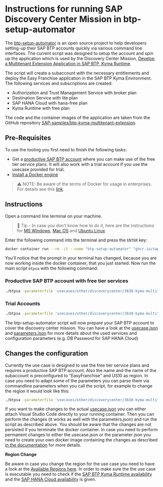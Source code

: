 # Instructions for running SAP Discovery Center Mission in btp-setup-automator

The [btp-setup-automator](https://github.com/SAP-samples/btp-setup-automator) is an open source project to help developers setting-up their SAP BTP accounts quickly via various command line interfaces.
The current script was designed to setup the account and spin up the application which is used by the Discovery Center Mission, [Develop a Multitenant Extension Application in SAP BTP, Kyma Runtime](https://discovery-center.cloud.sap/missiondetail/3683/3726/). 

The script will create a subaccount with the necessary entitlements and deploy the Easy Franchise application in the SAP BTP Kyma Environment. The following services and subscriptions are created:

* Authorization and Trust Management Service with broker plan
* Destination Service with lite plan
* SAP HANA Cloud with hana-free plan
* Kyma Runtime with free plan

The code and the container images of the application are taken from the GitHub repository [SAP-samples/btp-kyma-multitenant-extension](https://github.com/SAP-samples/btp-kyma-multitenant-extension).

## Pre-Requisites

To use the tooling you first need to finish the following tasks:

* Get a [productive SAP BTP account](https://account.hana.ondemand.com/#/home/welcome) where you can make use of the free tier service plans. It will also work with a trial account if you use the usecase provided for trial.
* [Install a Docker engine](https://docs.docker.com/desktop/)

> ⚠ NOTE: Be aware of the terms of Docker for usage in enterprises. For details see this [link](https://www.docker.com/blog/updating-product-subscriptions/).

## Instructions

Open a command line terminal on your machine.

> 📝 Tip - In case you don't know how to do it, here are the instructions for [MS Windows](https://www.wikihow.com/Open-Terminal-in-Windows), [Mac OS](https://www.wikihow.com/Open-a-Terminal-Window-in-Mac) and [Ubuntu Linux](https://www.wikihow.com/Open-a-Terminal-Window-in-Ubuntu).

Enter the following command into the terminal and press the `ENTER` key:

```bash
docker container run --rm -it --name "btp-setup-automator" "ghcr.io/sap-samples/btp-setup-automator:main"
```

You'll notice that the prompt in your terminal has changed, because you are now working inside the docker container, that you just started.
Now run the main script `btpsa` with the following command:

### Productive SAP BTP account with free tier services

```bash
./btpsa -parameterfile 'usecases/other/discoverycenter/3638-kyma-multitenant/parameters.json' -globalaccount '<your global account subdomain as shown in the SAP BTP cockpit>' -myemail '<your email address>'
```

### Trial Accounts

```bash
./btpsa -parameterfile 'usecases/other/discoverycenter/3638-kyma-multitenant/parameters_trial.json' -usecasefile 'usecases/other/discoverycenter/3638-kyma-multitenant/usecase_trial.json' -subaccountname 'trial' -globalaccount '<your global account subdomain as shown in the SAP BTP cockpit>' -myemail '<your email address>'
```

The btp-setup-automator script will now prepare your SAP BTP account to cover the discovery center mission. You can have a look at the [usecase.json](usecase.json) and [parameters.json](parameters.json) for more details about the used services and configuration parameters (e.g. DB Password for SAP HANA Cloud)

## Changes the configuration

Currently the use case is designed to use the free tier service plans and requires a productive SAP BTP account. Also the name and the name of the subaccount is preconfigured to "EasyFranchise" and US10 as region. In case you need to adapt some of the parameters you can parse them via commandline parameters when you call the script, for example to change the region it would look like this:

```bash
./btpsa -parameterfile 'usecases/other/discoverycenter/3638-kyma-multitenant/parameters.json' -globalaccount '<your global account subdomain as shown in the SAP BTP cockpit>' -myemail '<your email address>' -region 'region for your subaccount'
```

If you want to make changes to the actual [usecase.json](usecase.json) you can either attach Visual Studio Code directly to your running container. Then you can perform the changes (it works as well with the parameters.json) and run the script as described above. You should be aware that the changes are not persisted if you terminate the docker container. In case you need to perform permanent changes to either the usecase.json or the parameter json you need to create your own docker image containing the changes as described [in the documentation](../../../../README.md#option-2-start-docker-container-with-self-built-image) for more details.

**Region Change**

Be aware in case you change the region for the use case you need to have a look at the [Available Regions here](https://help.sap.com/products/BTP/65de2977205c403bbc107264b8eccf4b/557ec3adc3174ed4914ec9d6d13487cf.html?locale=en-US&version=Cloud). In order to make sure the the use case is executable you need to check if the [SAP BTP Kyma Runtime availability](https://discovery-center.cloud.sap/serviceCatalog/kyma-runtime?region=all&tab=service_plan) and the [SAP HANA Cloud availability](https://discovery-center.cloud.sap/serviceCatalog/sap-hana-cloud?region=all&tab=service_plan) is given.
